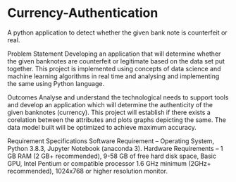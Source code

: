 # Currency-Authentication
A python application to detect whether the given bank note is counterfeit or real. 

Problem Statement 
Developing an application that will determine whether the given banknotes are counterfeit or legitimate based on the data set put together. This project is implemented using concepts of data science and machine learning algorithms in real time and analysing and implementing the same using Python language.  

Outcomes
Analyse and understand the technological needs to support tools and develop an application which will determine the authenticity of the given banknotes (currency). This project will establish if there exists a corelation between the attributes and plots graphs depicting the same. The data model built will be optimized to achieve maximum accuracy.

Requirement Specifications 
Software Requirement – Operating System, Python 3.8.3, Jupyter Notebook (anaconda 3). 
Hardware Requirements – 1 GB RAM (2 GB+ recommended), 9-58 GB of free hard disk space, Basic GPU, Intel Pentium or compatible processor 1.6 GHz minimum (2GHz+ recommended), 1024x768 or higher resolution monitor. 
